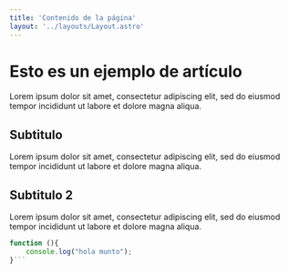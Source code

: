 ```yaml
---
title: 'Contenido de la página'
layout: '../layouts/Layout.astro'
---
```


# Esto es un ejemplo de artículo

Lorem ipsum dolor sit amet, consectetur adipiscing elit, sed do eiusmod tempor incididunt ut labore et dolore magna aliqua. 

## Subtitulo

Lorem ipsum dolor sit amet, consectetur adipiscing elit, sed do eiusmod tempor incididunt ut labore et dolore magna aliqua. 

## Subtitulo 2

Lorem ipsum dolor sit amet, consectetur adipiscing elit, sed do eiusmod tempor incididunt ut labore et dolore magna aliqua. 

```javascript
function (){
    console.log("hola munto");
}```